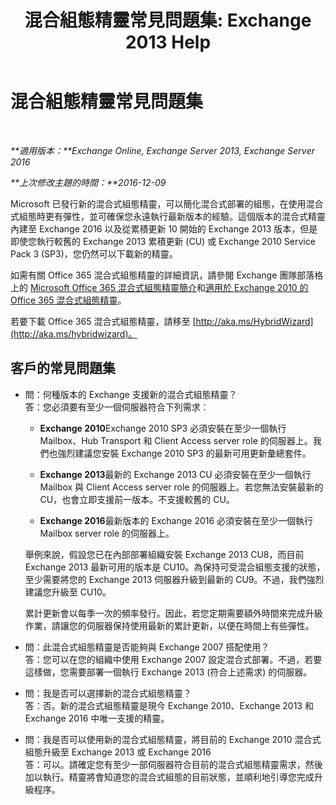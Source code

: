 ﻿---
title: '混合組態精靈常見問題集: Exchange 2013 Help'
TOCTitle: 混合組態精靈常見問題集
ms:assetid: e911e6e0-e36e-4430-ac36-c745a10d6c26
ms:mtpsurl: https://technet.microsoft.com/zh-tw/library/Mt488940(v=EXCHG.150)
ms:contentKeyID: 72045787
ms.date: 01/11/2018
mtps_version: v=EXCHG.150
ms.translationtype: HT
---

# 混合組態精靈常見問題集

 

_**適用版本：**Exchange Online, Exchange Server 2013, Exchange Server 2016_

_**上次修改主題的時間：**2016-12-09_

Microsoft 已發行新的混合式組態精靈，可以簡化混合式部署的組態，在使用混合式組態時更有彈性，並可確保您永遠執行最新版本的經驗。這個版本的混合式精靈內建至 Exchange 2016 以及從累積更新 10 開始的 Exchange 2013 版本，但是即使您執行較舊的 Exchange 2013 累積更新 (CU) 或 Exchange 2010 Service Pack 3 (SP3)，您仍然可以下載新的精靈。

如需有關 Office 365 混合式組態精靈的詳細資訊，請參閱 Exchange 團隊部落格上的 [Microsoft Office 365 混合式組態精靈簡介](http://go.microsoft.com/fwlink/?linkid=717122)和[適用於 Exchange 2010 的 Office 365 混合式組態精靈](http://go.microsoft.com/fwlink/?linkid=730687)。

若要下載 Office 365 混合式組態精靈，請移至 [http://aka.ms/HybridWizard](http://aka.ms/hybridwizard)。

## 客戶的常見問題集

  - 問：何種版本的 Exchange 支援新的混合式組態精靈？  
    答：您必須要有至少一個伺服器符合下列需求︰
    
      - **Exchange 2010**Exchange 2010 SP3 必須安裝在至少一個執行 Mailbox、Hub Transport 和 Client Access server role 的伺服器上。我們也強烈建議您安裝 Exchange 2010 SP3 的最新可用更新彙總套件。
    
      - **Exchange 2013**最新的 Exchange 2013 CU 必須安裝在至少一個執行 Mailbox 與 Client Access server role 的伺服器上。若您無法安裝最新的 CU，也會立即支援前一版本。不支援較舊的 CU。
    
      - **Exchange 2016**最新版本的 Exchange 2016 必須安裝在至少一個執行 Mailbox server role 的伺服器上。
    
    舉例來說，假設您已在內部部署組織安裝 Exchange 2013 CU8，而目前 Exchange 2013 最新可用的版本是 CU10。為保持可受混合組態支援的狀態，至少需要將您的 Exchange 2013 伺服器升級到最新的 CU9。不過，我們強烈建議您升級至 CU10。
    
    累計更新會以每季一次的頻率發行。因此，若您定期需要額外時間來完成升級作業，請讓您的伺服器保持使用最新的累計更新，以便在時間上有些彈性。

<!-- end list -->

  - 問：此混合式組態精靈是否能夠與 Exchange 2007 搭配使用？  
    答：您可以在您的組織中使用 Exchange 2007 設定混合式部署。不過，若要這樣做，您需要部署一個執行 Exchange 2013 (符合上述需求) 的伺服器。

<!-- end list -->

  - 問：我是否可以選擇新的混合式組態精靈？  
    答：否。新的混合式組態精靈是現今 Exchange 2010、Exchange 2013 和 Exchange 2016 中唯一支援的精靈。

<!-- end list -->

  - 問：我是否可以使用新的混合式組態精靈，將目前的 Exchange 2010 混合式組態升級至 Exchange 2013 或 Exchange 2016  
    答：可以。請確定您有至少一部伺服器符合目前的混合式組態精靈需求，然後加以執行。精靈將會知道您的混合式組態的目前狀態，並順利地引導您完成升級程序。

